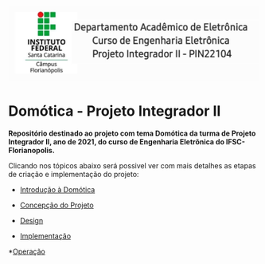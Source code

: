 ![Logo IFSC](./figuras/Logo_IFSC_Engenharia.jpg)

# Domótica - Projeto Integrador II
**Repositório destinado ao projeto com tema Domótica da turma de Projeto Integrador II, ano de 2021, do curso de Engenharia Eletrõnica do IFSC-Florianopolis.**

Clicando nos tópicos abaixo será possivel ver com mais detalhes as etapas de criação e implementação do projeto:

 * [Introdução à Domótica](/introducao.md)
 
 * [Concepção do Projeto](/concepcao.md)
 
 * [Design](/design.md)

 * [Implementação](/implementacao.md)
 
 *[Operação](/operacao.md)
